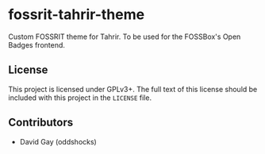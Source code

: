 # fossrit-tahrir-theme

Custom FOSSRIT theme for Tahrir. To be used for the FOSSBox's Open Badges frontend.

## License

This project is licensed under GPLv3+. The full text of this license should be
included with this project in the `LICENSE` file.

## Contributors

-   David Gay (oddshocks)
